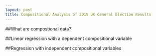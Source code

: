 ```yaml
---
layout: post
title: Compositional Analysis of 2015 UK General Election Results
---
```


##What are compostional data?

##Linear regression with a dependent compositional variable

##Regression with independent compositional variables
